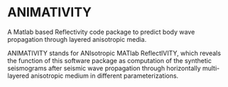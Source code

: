 # ANIMATIVITY
A Matlab based Reflectivity code package to predict body wave propagation through layered anisotropic media.

ANIMATIVITY stands for ANIsotropic MATlab ReflectIVITY, which reveals the function of this software package as computation of the synthetic seismograms after seismic wave propagation through horizontally multi-layered anisotropic medium in different parameterizations. 
